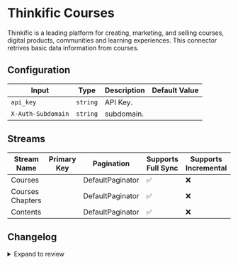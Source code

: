 # Thinkific Courses

Thinkific is a leading platform for creating, marketing, and selling courses, digital products, communities and learning experiences.
This connector retrives basic data information from courses.

## Configuration

| Input | Type | Description | Default Value |
|-------|------|-------------|---------------|
| `api_key` | `string` | API Key.  |  |
| `X-Auth-Subdomain` | `string` | subdomain.  |  |

## Streams
| Stream Name | Primary Key | Pagination | Supports Full Sync | Supports Incremental |
|-------------|-------------|------------|---------------------|----------------------|
| Courses |  | DefaultPaginator | ✅ |  ❌  |
| Courses Chapters |  | DefaultPaginator | ✅ |  ❌  |
| Contents |  | DefaultPaginator | ✅ |  ❌  |

## Changelog

<details>
  <summary>Expand to review</summary>

| Version          | Date              | Pull Request | Subject        |
|------------------|-------------------|--------------|----------------|
| 0.0.11 | 2025-06-14 | [61470](https://github.com/airbytehq/airbyte/pull/61470) | Update dependencies |
| 0.0.10 | 2025-05-24 | [60490](https://github.com/airbytehq/airbyte/pull/60490) | Update dependencies |
| 0.0.9 | 2025-05-10 | [60163](https://github.com/airbytehq/airbyte/pull/60163) | Update dependencies |
| 0.0.8 | 2025-05-04 | [59605](https://github.com/airbytehq/airbyte/pull/59605) | Update dependencies |
| 0.0.7 | 2025-04-27 | [58384](https://github.com/airbytehq/airbyte/pull/58384) | Update dependencies |
| 0.0.6 | 2025-04-12 | [57990](https://github.com/airbytehq/airbyte/pull/57990) | Update dependencies |
| 0.0.5 | 2025-04-05 | [57419](https://github.com/airbytehq/airbyte/pull/57419) | Update dependencies |
| 0.0.4 | 2025-03-29 | [56325](https://github.com/airbytehq/airbyte/pull/56325) | Update dependencies |
| 0.0.3 | 2025-03-08 | [55630](https://github.com/airbytehq/airbyte/pull/55630) | Update dependencies |
| 0.0.2 | 2025-03-01 | [55089](https://github.com/airbytehq/airbyte/pull/55089) | Update dependencies |
| 0.0.1 | 2025-02-20 | | Initial release by [@gueroverde](https://github.com/gueroverde) via Connector Builder |

</details>

